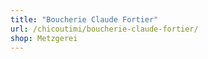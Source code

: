 ```yaml
---
title: "Boucherie Claude Fortier"
url: /chicoutimi/boucherie-claude-fortier/
shop: Metzgerei
---
```

